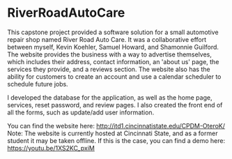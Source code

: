 # RiverRoadAutoCare
This capstone project provided a software solution for a small automotive repair shop named River Road Auto Care. It was a collaborative effort between myself, Kevin Koehler, Samuel Howard, and Shamonnie Guilford. The website provides the business with a way to advertise themselves, which includes their address, contact information, an 'about us' page, the services they provide, and a reviews section. The website also has the ability for customers to create an account and use a calendar scheduler to schedule future jobs.

I developed the database for the application, as well as the home page, services, reset password, and review pages. I also created the front end of all the forms, such as update/add user information. 

You can find the website here: http://itd1.cincinnatistate.edu/CPDM-OteroK/ 
Note: The website is currently hosted at Cincinnati State, and as a former student it may be taken offline. If this is the case, you can find a demo here: https://youtu.be/1XS2KC_pxiM
